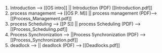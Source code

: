1. Introduction  --> [[OS intro]]   ||  Introduction (PDF)  [[Introduction.pdf]]
2. process management --> [[OS  P. M]]  ||  process management (PDF)-->[[Process_Management.pdf]]
3. process Scheduling --> [[P S]]  ||   process Scheduling (PDF) --> [[Process_Scheduling.pdf]]
4. Process Synchronization -->     ||Process Synchronization (PDF) -->[[Process_Synchronization.pdf]]
5. deadlock -->   || deadlock (PDF) --> [[Deadlocks.pdf]]